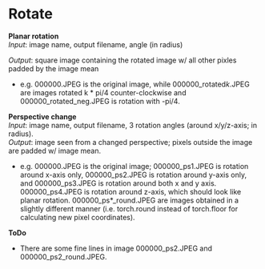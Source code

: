 # Rotate
**Planar rotation**  
*Input*: image name, output filename, angle (in radius)  

*Output*: square image containing the rotated image w/ all other pixles padded by the image mean  
- e.g. 000000.JPEG is the original image, while 000000\_rotated*k*.JPEG are images rotated k \* pi/4 counter-clockwise and 000000\_rotated\_neg.JPEG is rotation with -pi/4.

**Perspective change**  
*Input*: image name, output filename, 3 rotation angles (around x/y/z-axis; in radius).  
*Output*: image seen from a changed perspective; pixels outside the image are padded w/ image mean.  
- e.g. 000000.JPEG is the original image; 000000\_ps1.JPEG is rotation around x-axis only, 000000\_ps2.JPEG is rotation around y-axis only, and 000000\_ps3.JPEG is rotation around both x and y axis. 000000\_ps4.JPEG is rotation around z-axis, which should look like planar rotation.  000000\_ps\*\_round.JPEG are images obtained in a slightly different manner (i.e. torch.round instead of torch.floor for calculating new pixel coordinates).  

**ToDo**   
- There are some fine lines in image 000000\_ps2.JPEG and 000000\_ps2\_round.JPEG.
